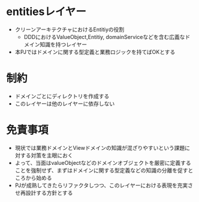 # entitiesレイヤー

- クリーンアーキテクチャにおけるEntitiyの役割
  - DDDにおけるValueObject,Entitiy, domainServiceなどを含む広義なドメイン知識を持つレイヤー
- 本PJではドメインに関する型定義と業務ロジックを持てばOKとする

# 制約
- ドメインごとにディレクトリを作成する
- このレイヤーは他のレイヤーに依存しない

# 免責事項
- 現状では業務ドメインとViewドメインの知識が混ざりやすいという課題に対する対策を主眼におく
- よって、当面はvalueObjectなどのドメインオブジェクトを厳密に定義することを強制せず、まずはドメインに関する型定義などの知識の分離を促すところから始める
- PJが成熟してきたらリファクタしつつ、このレイヤーにおける表現を充実させ再設計する方針とする


